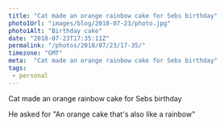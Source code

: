 ```yaml
---
title: "Cat made an orange rainbow cake for Sebs birthday"
photo1Url: "images/blog/2018-07-23/photo.jpg"
photo1Alt: "Birthday cake"
date: "2018-07-23T17:35:11Z"
permalink: "/photos/2018/07/23/17-35/"
timezone: "GMT"
meta:  "Cat made an orange rainbow cake for Sebs birthday"
tags:
 - personal
---
```

Cat made an orange rainbow cake for Sebs birthday

He asked for "An orange cake that's also like a rainbow"
